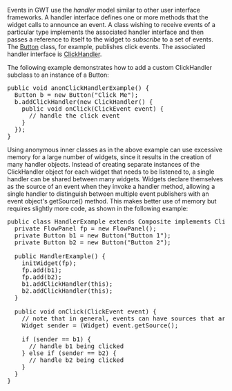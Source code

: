 <p>Events in GWT use the <i>handler</i> model similar to other user interface frameworks. A handler interface defines one or more methods that the widget calls to announce an
event. A class wishing to receive events of a particular type implements the associated handler interface and then passes a reference to itself to the widget to <i>subscribe</i>
to a set of events. The <a href="http://google-web-toolkit.googlecode.com/svn/javadoc/latest/com/google/gwt/user/client/ui/Button.html">Button</a> class, for example,
publishes click events. The associated handler interface is <a href="http://google-web-toolkit.googlecode.com/svn/javadoc/latest/com/google/gwt/event/dom/client/ClickHandler.html">ClickHandler</a>.</p>

<p>The following example demonstrates how to add a custom ClickHandler subclass to an instance of a Button:</p>

<pre class="prettyprint">
public void anonClickHandlerExample() {
  Button b = new Button(&quot;Click Me&quot;);
  b.addClickHandler(new ClickHandler() {
    public void onClick(ClickEvent event) {
      // handle the click event
    }
  });
}
</pre>

<p>Using anonymous inner classes as in the above example can use excessive memory for a large number of widgets, since it results in the creation of many handler objects. Instead
of creating separate instances of the ClickHandler object for each widget that needs to be listened to, a single handler can be shared between many widgets. Widgets declare
themselves as the source of an event when they invoke a handler method, allowing a single handler to distinguish between multiple event publishers with an event object's
getSource() method. This makes better use of memory but requires slightly more code, as shown in the following example:</p>

<pre class="prettyprint">
public class HandlerExample extends Composite implements ClickHandler {
  private FlowPanel fp = new FlowPanel();
  private Button b1 = new Button(&quot;Button 1&quot;);
  private Button b2 = new Button(&quot;Button 2&quot;);

  public HandlerExample() {
    initWidget(fp);
    fp.add(b1);
    fp.add(b2);
    b1.addClickHandler(this);
    b2.addClickHandler(this);
  }

  public void onClick(ClickEvent event) {
    // note that in general, events can have sources that are not Widgets.
    Widget sender = (Widget) event.getSource();

    if (sender == b1) {
      // handle b1 being clicked
    } else if (sender == b2) {
      // handle b2 being clicked
    }
  }
}
</pre>